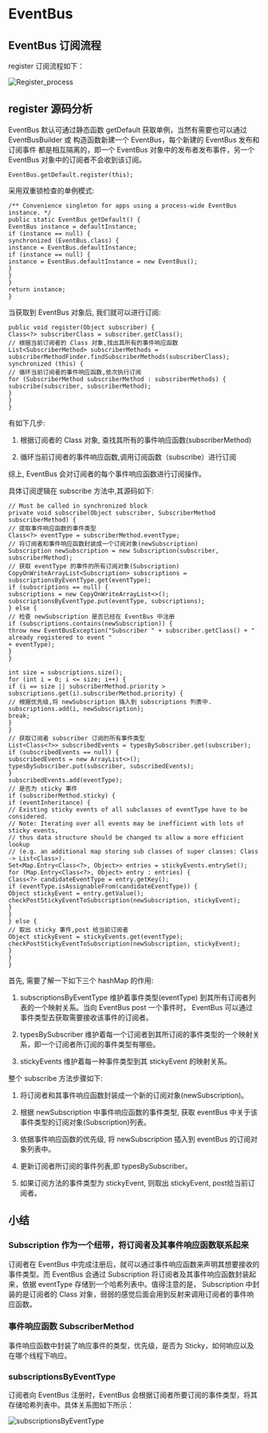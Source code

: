 # EventBus

## EventBus 订阅流程

register 订阅流程如下：

![Register_process](https://github.com/xianfeng92/Awsome-Android/blob/master/images/Register_process.png)

## register 源码分析

EventBus 默认可通过静态函数 getDefault 获取单例，当然有需要也可以通过 EventBusBuilder 或 构造函数新建一个 EventBus，每个新建的 EventBus 发布和订阅事件
都是相互隔离的，即一个 EventBus 对象中的发布者发布事件，另一个 EventBus 对象中的订阅者不会收到该订阅。

```
EventBus.getDefault.register(this);
```

采用双重锁检查的单例模式:

```
/** Convenience singleton for apps using a process-wide EventBus instance. */
public static EventBus getDefault() {
EventBus instance = defaultInstance;
if (instance == null) {
synchronized (EventBus.class) {
instance = EventBus.defaultInstance;
if (instance == null) {
instance = EventBus.defaultInstance = new EventBus();
}
}
}
return instance;
}
```

当获取到 EventBus 对象后, 我们就可以进行订阅:

```
public void register(Object subscriber) {
Class<?> subscriberClass = subscriber.getClass();
// 根据当前订阅者的 Class 对象,找出其所有的事件响应函数
List<SubscriberMethod> subscriberMethods = subscriberMethodFinder.findSubscriberMethods(subscriberClass);
synchronized (this) {
// 循环当前订阅者的事件响应函数,依次执行订阅
for (SubscriberMethod subscriberMethod : subscriberMethods) {
subscribe(subscriber, subscriberMethod);
}
}
}
```

有如下几步:

1. 根据订阅者的 Class 对象, 查找其所有的事件响应函数(subscriberMethod)

2. 循环当前订阅者的事件响应函数,调用订阅函数（subscribe）进行订阅

综上, EventBus 会对订阅者的每个事件响应函数进行订阅操作。

具体订阅逻辑在 subscribe 方法中,其源码如下:

```
// Must be called in synchronized block
private void subscribe(Object subscriber, SubscriberMethod subscriberMethod) {
// 提取事件响应函数的事件类型
Class<?> eventType = subscriberMethod.eventType;
// 将订阅者和事件响应函数封装成一个订阅对象(newSubscription)
Subscription newSubscription = new Subscription(subscriber, subscriberMethod);
// 获取 eventType 的事件的所有订阅对象(Subscription)
CopyOnWriteArrayList<Subscription> subscriptions = subscriptionsByEventType.get(eventType);
if (subscriptions == null) {
subscriptions = new CopyOnWriteArrayList<>();
subscriptionsByEventType.put(eventType, subscriptions);
} else {
// 检查 newSubscription 是否已经在 EventBus 中注册
if (subscriptions.contains(newSubscription)) {
throw new EventBusException("Subscriber " + subscriber.getClass() + " already registered to event "
+ eventType);
}
}

int size = subscriptions.size();
for (int i = 0; i <= size; i++) {
if (i == size || subscriberMethod.priority > subscriptions.get(i).subscriberMethod.priority) {
// 根据优先级,将 newSubscription 插入到 subscriptions 列表中.
subscriptions.add(i, newSubscription);
break;
}
}
// 获取订阅者 subscriber 订阅的所有事件类型
List<Class<?>> subscribedEvents = typesBySubscriber.get(subscriber);
if (subscribedEvents == null) {
subscribedEvents = new ArrayList<>();
typesBySubscriber.put(subscriber, subscribedEvents);
}
subscribedEvents.add(eventType);
// 是否为 sticky 事件
if (subscriberMethod.sticky) {
if (eventInheritance) {
// Existing sticky events of all subclasses of eventType have to be considered.
// Note: Iterating over all events may be inefficient with lots of sticky events,
// thus data structure should be changed to allow a more efficient lookup
// (e.g. an additional map storing sub classes of super classes: Class -> List<Class>).
Set<Map.Entry<Class<?>, Object>> entries = stickyEvents.entrySet();
for (Map.Entry<Class<?>, Object> entry : entries) {
Class<?> candidateEventType = entry.getKey();
if (eventType.isAssignableFrom(candidateEventType)) {
Object stickyEvent = entry.getValue();
checkPostStickyEventToSubscription(newSubscription, stickyEvent);
}
}
} else {
// 取出 sticky 事件,post 给当前订阅者
Object stickyEvent = stickyEvents.get(eventType);
checkPostStickyEventToSubscription(newSubscription, stickyEvent);
}
}
}
```
首先, 需要了解一下如下三个 hashMap 的作用:

1. subscriptionsByEventType 维护着事件类型(eventType) 到其所有订阅者列表的一个映射关系。当向 EventBus post 一个事件时，
   EventBus 可以通过事件类型去获取需要接收该事件的订阅者。

2. typesBySubscriber 维护着每一个订阅者到其所订阅的事件类型的一个映射关系，即一个订阅者所订阅的事件类型有哪些。

3. stickyEvents 维护着每一种事件类型到其 stickyEvent 的映射关系。

整个 subscribe 方法步骤如下:

1. 将订阅者和其事件响应函数封装成一个新的订阅对象(newSubscription)。

2. 根据 newSubscription 中事件响应函数的事件类型, 获取 eventBus 中关于该事件类型的订阅对象(Subscription)列表。

3. 依据事件响应函数的优先级, 将 newSubscription 插入到 eventBus 的订阅对象列表中。

4. 更新订阅者所订阅的事件列表,即 typesBySubscriber。

5. 如果订阅方法的事件类型为 stickyEvent, 则取出 stickyEvent,  post给当前订阅者。


## 小结

### Subscription 作为一个纽带，将订阅者及其事件响应函数联系起来

订阅者在 EventBus 中完成注册后，就可以通过事件响应函数来声明其想要接收的事件类型。而 EventBus 会通过
Subscription 将订阅者及其事件响应函数封装起来，依据 eventType 存储到一个哈希列表中。值得注意的是，
Subscription 中封装的是订阅者的 Class 对象，弱弱的感觉后面会用到反射来调用订阅者的事件响应函数。

### 事件响应函数 SubscriberMethod

事件响应函数中封装了响应事件的类型，优先级，是否为 Sticky，如何响应以及在哪个线程下响应。

### subscriptionsByEventType

订阅者向 EventBus 注册时，EventBus 会根据订阅者所要订阅的事件类型，将其存储哈希列表中。具体关系图如下所示：


![subscriptionsByEventType](https://github.com/xianfeng92/Awsome-Android/blob/master/images/subscriptionsByEventType.png)


